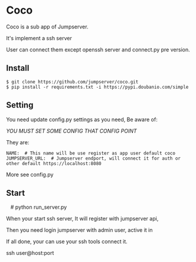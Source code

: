 # Coco

Coco is a sub app of Jumpserver.

It's implement a ssh server 

User can connect them except openssh server and connect.py pre version.


## Install

    $ git clone https://github.com/jumpserver/coco.git
    $ pip install -r requirements.txt -i https://pypi.doubanio.com/simple
    
## Setting

You need update config.py settings as you need, Be aware of: 

*YOU MUST SET SOME CONFIG THAT CONFIG POINT*

They are:

    NAME:  # This name will be use register as app user default coco
    JUMPSERVER_URL:  # Jumpserver endport, will connect it for auth or other default https://localhost:8080
    
More see config.py


## Start

    # python run_server.py
    
When your start ssh server, It will register with jumpserver api,

Then you need login jumpserver with admin user, active it in <Terminal>
 
 If all done, your can use your ssh tools connect it.
 
ssh user@host:port

